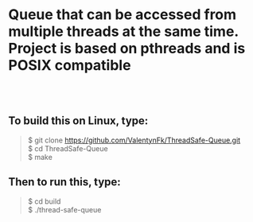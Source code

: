 # Queue that can be accessed from multiple threads at the same time.</br>Project is based on pthreads and is POSIX compatible
</br></br>
## To build this on Linux, type:
>$ git clone https://github.com/ValentynFk/ThreadSafe-Queue.git</br>
>$ cd ThreadSafe-Queue</br>
>$ make</br>
## Then to run this, type:
>$ cd build</br>
>$ ./thread-safe-queue</br>
